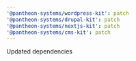 ```yaml
---
'@pantheon-systems/wordpress-kit': patch
'@pantheon-systems/drupal-kit': patch
'@pantheon-systems/nextjs-kit': patch
'@pantheon-systems/cms-kit': patch
---
```


Updated dependencies
